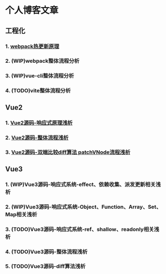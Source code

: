 # 个人博客文章

## 工程化

### 1. [webpack热更新原理](https://segmentfault.com/a/1190000042587412)
### 2. (WIP)webpack整体流程分析
### 3. (WIP)vue-cli整体流程分析
### 4. (TODO)vite整体流程分析

## Vue2
### 1. [Vue2源码-响应式原理浅析](https://segmentfault.com/a/1190000042751317)
### 2. [Vue2源码-整体流程浅析](https://segmentfault.com/a/1190000042749514)
### 3. [Vue2源码-双端比较diff算法 patchVNode流程浅析](https://segmentfault.com/a/1190000042749546)

## Vue3
### 1. (WIP)Vue3源码-响应式系统-effect、依赖收集、派发更新相关浅析
### 2. (WIP)Vue3源码-响应式系统-Object、Function、Array、Set、Map相关浅析
### 3. (TODO)Vue3源码-响应式系统-ref、shallow、readonly相关浅析
### 4. (TODO)Vue3源码-整体流程浅析
### 5. (TODO)Vue3源码-diff算法浅析




